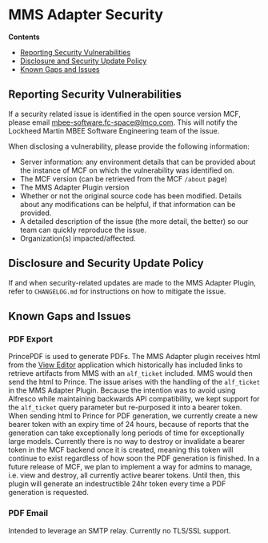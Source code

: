 # MMS Adapter Security

**Contents**
- [Reporting Security Vulnerabilities](#reporting-security-vulnerabilities)
- [Disclosure and Security Update Policy](#disclosure-and-security-update-policy)
- [Known Gaps and Issues](#known-gaps-and-issues)

## Reporting Security Vulnerabilities
If a security related issue is identified in the open source version MCF,
please email
[mbee-software.fc-space@lmco.com](mailto:mbee-software.fc-space@lmco.com).
This will notify the Lockheed Martin MBEE Software Engineering team of the
issue.

When disclosing a vulnerability, please provide the following information:

- Server information: any environment details that can be provided about the 
instance of MCF on which the vulnerability was identified on.
- The MCF version (can be retrieved from the MCF `/about` page)
- The MMS Adapter Plugin version
- Whether or not the original source code has been modified. Details about any modifications
can be helpful, if that information can be provided.
- A detailed description of the issue (the more detail, the better) so our team
can quickly reproduce the issue.
- Organization(s) impacted/affected.

## Disclosure and Security Update Policy
If and when security-related updates are made to the MMS Adapter Plugin, refer 
to `CHANGELOG.md` for instructions on how to mitigate the issue.

## Known Gaps and Issues

### PDF Export
PrincePDF is used to generate PDFs. The MMS Adapter plugin
receives html from the [View Editor](https://github.com/Open-MBEE/ve) application which
historically has included links to retrieve artifacts from MMS with an `alf_ticket` included. 
MMS would then send the html to Prince.  The issue arises with the handling of the `alf_ticket` in the MMS
Adapter Plugin.  Because the intention was to avoid using Alfresco while maintaining
backwards API compatibility, we kept support for the `alf_ticket` query parameter but
re-purposed it into a bearer token.  When sending html to Prince for PDF generation,
we currently create a new bearer token with an expiry time of 24 hours, because of
reports that the generation can take exceptionally long periods of time for
exceptionally large models.  Currently there is no way to destroy or invalidate
a bearer token in the MCF backend once it is created, meaning this token will
continue to exist regardless of how soon the PDF generation is finished.  In a
future release of MCF, we plan to implement a way for admins to manage, i.e. view
and destroy, all currently active bearer tokens.  Until then, this plugin will
generate an indestructible 24hr token every time a PDF generation is requested.

### PDF Email 
Intended to leverage an SMTP relay. Currently no TLS/SSL support.
